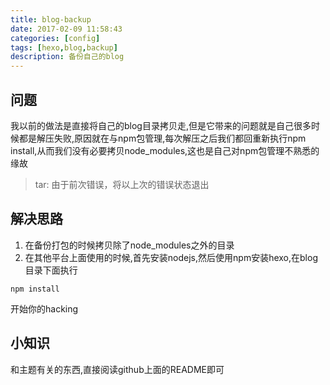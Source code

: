 ```yaml
---
title: blog-backup
date: 2017-02-09 11:58:43
categories: [config]
tags: [hexo,blog,backup]
description: 备份自己的blog
---
```

## 问题
我以前的做法是直接将自己的blog目录拷贝走,但是它带来的问题就是自己很多时候都是解压失败,原因就在与npm包管理,每次解压之后我们都回重新执行npm install,从而我们没有必要拷贝node_modules,这也是自己对npm包管理不熟悉的缘故

> tar: 由于前次错误，将以上次的错误状态退出

## 解决思路
1. 在备份打包的时候拷贝除了node_modules之外的目录
2. 在其他平台上面使用的时候,首先安装nodejs,然后使用npm安装hexo,在blog目录下面执行
```shell
npm install
```
开始你的hacking
## 小知识
和主题有关的东西,直接阅读github上面的README即可
